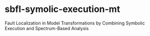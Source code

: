 # sbfl-symolic-execution-mt
Fault Localization in Model Transformations by Combining Symbolic Execution and Spectrum-Based Analysis
